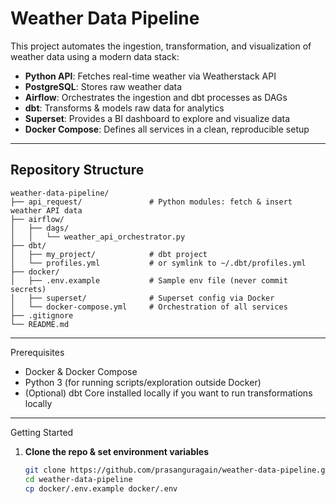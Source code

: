 # Weather Data Pipeline

This project automates the ingestion, transformation, and visualization of weather data using a modern data stack:

- **Python API**: Fetches real-time weather via Weatherstack API  
- **PostgreSQL**: Stores raw weather data  
- **Airflow**: Orchestrates the ingestion and dbt processes as DAGs  
- **dbt**: Transforms & models raw data for analytics  
- **Superset**: Provides a BI dashboard to explore and visualize data  
- **Docker Compose**: Defines all services in a clean, reproducible setup

---

##  Repository Structure
```plaintext
weather-data-pipeline/
├── api_request/               # Python modules: fetch & insert weather API data
├── airflow/
│   ├── dags/
│   │   └── weather_api_orchestrator.py
├── dbt/
│   ├── my_project/            # dbt project
│   └── profiles.yml           # or symlink to ~/.dbt/profiles.yml
├── docker/
│   ├── .env.example           # Sample env file (never commit secrets)
│   ├── superset/              # Superset config via Docker
│   └── docker-compose.yml     # Orchestration of all services
├── .gitignore
└── README.md
```
---

 Prerequisites

- Docker & Docker Compose  
- Python 3 (for running scripts/exploration outside Docker)  
- (Optional) dbt Core installed locally if you want to run transformations locally

---
Getting Started

1. **Clone the repo & set environment variables**

   ```bash
   git clone https://github.com/prasanguragain/weather-data-pipeline.git
   cd weather-data-pipeline
   cp docker/.env.example docker/.env
